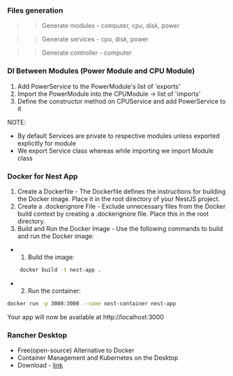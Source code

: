 ### Files generation
>> Generate modules - computer, cpu, disk, power

>> Generate services - cpu, disk, power

>> Generate controller - computer


### DI Between Modules (Power Module and CPU Module)
1. Add PowerService to the PowerModule's list of 'exports'
2. Import the PowerModule into the CPUModule -> list of 'imports'
3. Define the constructor method on CPUService and add PowerService to it

NOTE: 
- By default Services are private to respective modules unless exported explicitly for module
- We export Service class whereas while importing we import Module class

### Docker for Nest App
1. Create a Dockerfile - The Dockerfile defines the instructions for building the Docker image. Place it in the root directory of your NestJS project.
2. Create a .dockerignore File - Exclude unnecessary files from the Docker build context by creating a .dockerignore file. Place this in the root directory.
3. Build and Run the Docker Image - Use the following commands to build and run the Docker image:
- 01. Build the image: 
```bash 
    docker build -t nest-app . 
```
- 02. Run the container:
```bash
docker run -p 3000:3000 --name nest-container nest-app
```

Your app will now be available at http://localhost:3000


### Rancher Desktop
- Free(open-source) Alternative to Docker
- Container Management and Kubernetes on the Desktop
- Download - [link](https://rancherdesktop.io/)